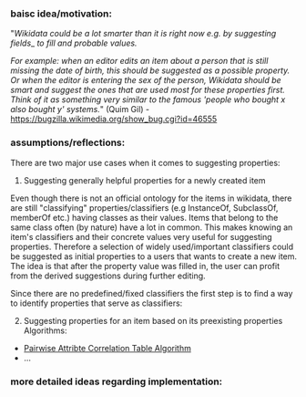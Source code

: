 ### baisc idea/motivation:

"_Wikidata could be a lot smarter than it is right now e.g. by suggesting fields__
_to fill and probable values._

_For example: when an editor edits an item about a person that is still missing_
_the date of birth, this should be suggested as a possible property. Or when the_
_editor is entering the sex of the person, Wikidata should be smart and suggest_
_the ones that are used most for these properties first. Think of it as_
_something very similar to the famous 'people who bought x also bought y'_
_systems._" (Quim Gil) - https://bugzilla.wikimedia.org/show_bug.cgi?id=46555

### assumptions/reflections:

There are two major use cases when it comes to suggesting properties:

1. Suggesting generally helpful properties for a newly created item 

Even though there is not an official ontology for the items in wikidata, there are still "classifying" properties/classifiers (e.g InstanceOf, SubclassOf, memberOf etc.) having classes as their values.
Items that belong to the same class often (by nature) have a lot in common. This makes knowing an item's classifiers and their concrete values very useful for suggesting properties.
Therefore a selection of widely used/important classifiers could be suggested as initial properties to a users that wants to create a new item. The idea is that after the property value was filled in, the user can profit from the derived suggestions during further editing.

Since there are no predefined/fixed classifiers the first step is to find a way to identify properties that serve as classifiers:

2. Suggesting properties for an item based on its preexisting properties
Algorithms:
  * [Pairwise Attribte Correlation Table Algorithm ](https://github.com/Wikidata-lib/Wikidata.lib/wiki/Pairwise-attribute-corellation-table-algorithm)
  * ...

### more detailed ideas regarding implementation:




